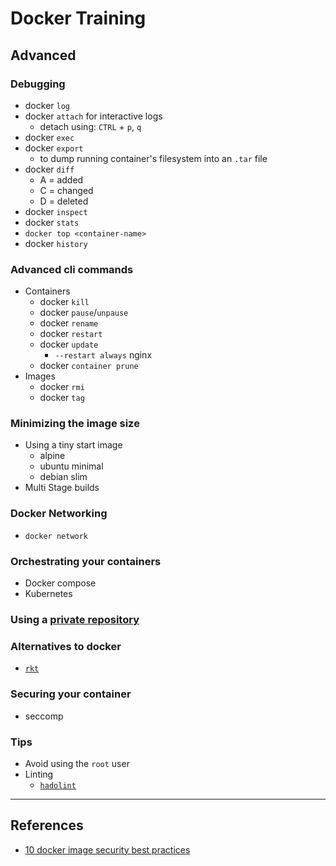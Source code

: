 # Docker Training

## Advanced

### Debugging

- docker `log`
- docker `attach` for interactive logs
  - detach using: `CTRL` + `p`, `q`
- docker `exec`
- docker `export`
  - to dump running container's filesystem into an `.tar` file
- docker `diff`
  - A = added
  - C = changed
  - D = deleted
- docker `inspect`
- docker `stats`
- `docker top <container-name>`
- docker `history`

### Advanced cli commands

- Containers
  - docker `kill`
  - docker `pause`/`unpause`
  - docker `rename`
  - docker `restart`
  - docker `update`
    - `--restart always` nginx
  - docker `container prune`
- Images
  - docker `rmi`
  - docker `tag`

### Minimizing the image size

- Using a tiny start image
  - alpine
  - ubuntu minimal
  - debian slim
- Multi Stage builds

### Docker Networking

- `docker network`

### Orchestrating your containers

- Docker compose
- Kubernetes

### Using a [private repository](https://docs.docker.com/registry/deploying/)

### Alternatives to docker

- [`rkt`](https://coreos.com/rkt/)

### Securing your container

- seccomp

### Tips

- Avoid using the `root` user
- Linting
  - [`hadolint`](https://github.com/hadolint/hadolint)

---

## References

- [10 docker image security best practices](https://snyk.io/blog/10-docker-image-security-best-practices/)
